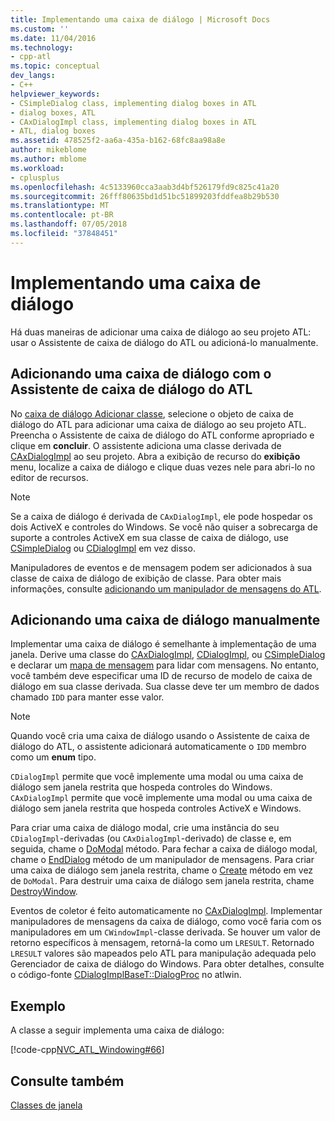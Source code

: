 ```yaml
---
title: Implementando uma caixa de diálogo | Microsoft Docs
ms.custom: ''
ms.date: 11/04/2016
ms.technology:
- cpp-atl
ms.topic: conceptual
dev_langs:
- C++
helpviewer_keywords:
- CSimpleDialog class, implementing dialog boxes in ATL
- dialog boxes, ATL
- CAxDialogImpl class, implementing dialog boxes in ATL
- ATL, dialog boxes
ms.assetid: 478525f2-aa6a-435a-b162-68fc8aa98a8e
author: mikeblome
ms.author: mblome
ms.workload:
- cplusplus
ms.openlocfilehash: 4c5133960cca3aab3d4bf526179fd9c825c41a20
ms.sourcegitcommit: 26fff80635bd1d51bc51899203fddfea8b29b530
ms.translationtype: MT
ms.contentlocale: pt-BR
ms.lasthandoff: 07/05/2018
ms.locfileid: "37848451"
---
```

# <a name="implementing-a-dialog-box"></a>Implementando uma caixa de diálogo
Há duas maneiras de adicionar uma caixa de diálogo ao seu projeto ATL: usar o Assistente de caixa de diálogo do ATL ou adicioná-lo manualmente.  
  
## <a name="adding-a-dialog-box-with-the-atl-dialog-wizard"></a>Adicionando uma caixa de diálogo com o Assistente de caixa de diálogo do ATL  
 No [caixa de diálogo Adicionar classe](../ide/add-class-dialog-box.md), selecione o objeto de caixa de diálogo do ATL para adicionar uma caixa de diálogo ao seu projeto ATL. Preencha o Assistente de caixa de diálogo do ATL conforme apropriado e clique em **concluir**. O assistente adiciona uma classe derivada de [CAxDialogImpl](../atl/reference/caxdialogimpl-class.md) ao seu projeto. Abra a exibição de recurso do **exibição** menu, localize a caixa de diálogo e clique duas vezes nele para abri-lo no editor de recursos.  
  
> [!NOTE]
>  Se a caixa de diálogo é derivada de `CAxDialogImpl`, ele pode hospedar os dois ActiveX e controles do Windows. Se você não quiser a sobrecarga de suporte a controles ActiveX em sua classe de caixa de diálogo, use [CSimpleDialog](../atl/reference/csimpledialog-class.md) ou [CDialogImpl](../atl/reference/cdialogimpl-class.md) em vez disso.  
  
 Manipuladores de eventos e de mensagem podem ser adicionados à sua classe de caixa de diálogo de exibição de classe. Para obter mais informações, consulte [adicionando um manipulador de mensagens do ATL](../atl/adding-an-atl-message-handler.md).  
  
## <a name="adding-a-dialog-box-manually"></a>Adicionando uma caixa de diálogo manualmente  
 Implementar uma caixa de diálogo é semelhante à implementação de uma janela. Derive uma classe do [CAxDialogImpl](../atl/reference/caxdialogimpl-class.md), [CDialogImpl](../atl/reference/cdialogimpl-class.md), ou [CSimpleDialog](../atl/reference/csimpledialog-class.md) e declarar um [mapa de mensagem](../atl/message-maps-atl.md) para lidar com mensagens. No entanto, você também deve especificar uma ID de recurso de modelo de caixa de diálogo em sua classe derivada. Sua classe deve ter um membro de dados chamado `IDD` para manter esse valor.  
  
> [!NOTE]
>  Quando você cria uma caixa de diálogo usando o Assistente de caixa de diálogo do ATL, o assistente adicionará automaticamente o `IDD` membro como um **enum** tipo.  
  
 `CDialogImpl` permite que você implemente uma modal ou uma caixa de diálogo sem janela restrita que hospeda controles do Windows. `CAxDialogImpl` permite que você implemente uma modal ou uma caixa de diálogo sem janela restrita que hospeda controles ActiveX e Windows.  
  
 Para criar uma caixa de diálogo modal, crie uma instância do seu `CDialogImpl`-derivadas (ou `CAxDialogImpl`-derivado) de classe e, em seguida, chame o [DoModal](../atl/reference/cdialogimpl-class.md#domodal) método. Para fechar a caixa de diálogo modal, chame o [EndDialog](../atl/reference/cdialogimpl-class.md#enddialog) método de um manipulador de mensagens. Para criar uma caixa de diálogo sem janela restrita, chame o [Create](../atl/reference/cdialogimpl-class.md#create) método em vez de `DoModal`. Para destruir uma caixa de diálogo sem janela restrita, chame [DestroyWindow](../atl/reference/cdialogimpl-class.md#destroywindow).  
  
 Eventos de coletor é feito automaticamente no [CAxDialogImpl](../atl/reference/caxdialogimpl-class.md). Implementar manipuladores de mensagens da caixa de diálogo, como você faria com os manipuladores em um `CWindowImpl`-classe derivada. Se houver um valor de retorno específicos à mensagem, retorná-la como um `LRESULT`. Retornado `LRESULT` valores são mapeados pelo ATL para manipulação adequada pelo Gerenciador de caixa de diálogo do Windows. Para obter detalhes, consulte o código-fonte [CDialogImplBaseT::DialogProc](../atl/reference/cdialogimpl-class.md#dialogproc) no atlwin.  
  
## <a name="example"></a>Exemplo  
 A classe a seguir implementa uma caixa de diálogo:  
  
 [!code-cpp[NVC_ATL_Windowing#66](../atl/codesnippet/cpp/implementing-a-dialog-box_1.h)]  
  
## <a name="see-also"></a>Consulte também  
 [Classes de janela](../atl/atl-window-classes.md)

